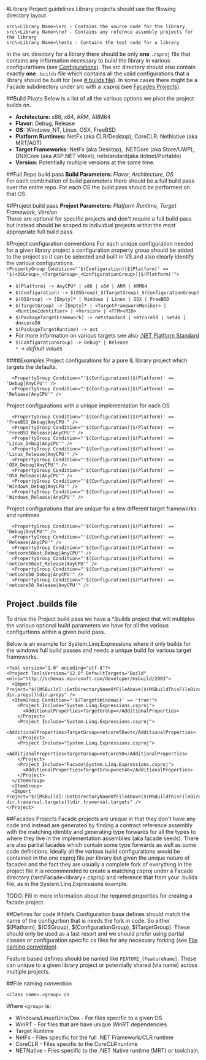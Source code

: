 #Library Project guidelines
Library projects should use the fllowing directory layout.
```
src\<Library Name>\src - Contains the source code for the library. 
src\<Library Name>\ref - Contains any refernce assembly projects for the library
src\<Library Name>\tests - Contains the test code for a library
```
In the src directory for a library there should be only **one** `.csproj` file that contains any information necessary to build the library in various configurartions (see [Configurations](#project-configuration-conventions)). The src directory should also contain exactly **one** `.builds` file which contains all the valid configurations that a library should be built for (see [#.builds file](#project-builds-file)). In some cases there might be a Facade subdirectory under src with a .csproj (see [Facades Projects](#facades-projects)). 


##Build Pivots
Below is a list of all the various options we pivot the project builds on.

- **Architecture:** x86, x64, ARM, ARM64
- **Flavor:** Debug, Release
- **OS:** Windows_NT, Linux, OSX, FreeBSD
- **Platform Runtimes:** NetFx (aka CLR/Desktop), CoreCLR, NetNative (aka MRT/AOT)
- **Target Frameworks:** NetFx (aka Desktop), .NETCore (aka Store/UWP), DNXCore (aka ASP.NET vNext), netstandard(aka dotnet/Portable)
- **Version:** Potentially multiple versions at the same time.

##Full Repo build pass
**Build Parameters:** *Flavor, Architecture, OS*<BR/>
For each combination of build parameters there should be a full build pass over the entire repo. For each OS the build pass should be performed on that OS.

##Project build pass
**Project Parameters:** *Platform Runtime, Target Framework, Version*<BR/>
These are optional for specific projects and don't require a full build pass but instead should be scoped to individual projects within the most appropriate full build pass.

#Project configuration conventions
For each unique configuration needed for a given library project a configuration property group should be added to the project so it can be selected and built in VS and also clearly identify the various configurations.<BR/>
`<PropertyGroup Condition="'$(Configuration)|$(Platform)' == '$(<OSGroup>_<TargetGroup>_<ConfigurationGroup>)|$(Platform)'">`

- `$(Platform) -> AnyCPU* | x86 | x64 | ARM | ARM64`
- `$(Configuration) -> $(OSGroup)_$(TargetGroup)_$(ConfigurationGroup)`
- `$(OSGroup) -> [Empty]* | Windows | Linux | OSX | FreeBSD`
- `$(TargetGroup) -> [Empty]* | <TargetFrameworkMoniker> | <RuntimeIdentifier> | <Version> | <TFM><RID>`
 - `$(PackageTargetFramework) -> netstandard | netcore50 | net46 | dnxcore50`
 - `$(PackageTargetRuntime) -> aot`
 - For more information on various targets see also [.NET Platform Standard](https://github.com/dotnet/corefx/blob/master/Documentation/project-docs/standard-platform.md)
- `$(ConfigurationGroup) -> Debug* | Release`
<BR/>`*` -> *default values*

####*Examples*
Project configurations for a pure IL library project which targets the defaults.
```
  <PropertyGroup Condition="'$(Configuration)|$(Platform)' == 'Debug|AnyCPU'" />
  <PropertyGroup Condition="'$(Configuration)|$(Platform)' == 'Release|AnyCPU'" />
```
Project configurations with a unique implementation for each OS
```
  <PropertyGroup Condition="'$(Configuration)|$(Platform)' == 'FreeBSD_Debug|AnyCPU " />
  <PropertyGroup Condition="'$(Configuration)|$(Platform)' == 'FreeBSD_Release|AnyCPU'" />
  <PropertyGroup Condition="'$(Configuration)|$(Platform)' == 'Linux_Debug|AnyCPU'" />
  <PropertyGroup Condition="'$(Configuration)|$(Platform)' == 'Linux_Release|AnyCPU'" />
  <PropertyGroup Condition="'$(Configuration)|$(Platform)' == 'OSX_Debug|AnyCPU'" />
  <PropertyGroup Condition="'$(Configuration)|$(Platform)' == 'OSX_Release|AnyCPU'" />
  <PropertyGroup Condition="'$(Configuration)|$(Platform)' == 'Windows_Debug|AnyCPU'" />
  <PropertyGroup Condition="'$(Configuration)|$(Platform)' == 'Windows_Release|AnyCPU'" />
```
Project configurations that are unique for a few different target frameworks and runtimes
```
  <PropertyGroup Condition="'$(Configuration)|$(Platform)' == 'Debug|AnyCPU'" />
  <PropertyGroup Condition="'$(Configuration)|$(Platform)' == 'Release|AnyCPU'" />
  <PropertyGroup Condition="'$(Configuration)|$(Platform)' == 'netcore50aot_Debug|AnyCPU'" />
  <PropertyGroup Condition="'$(Configuration)|$(Platform)' == 'netcore50aot_Release|AnyCPU'" />
  <PropertyGroup Condition="'$(Configuration)|$(Platform)' == 'netcore50_Debug|AnyCPU'" />
  <PropertyGroup Condition="'$(Configuration)|$(Platform)' == 'netcore50_Release|AnyCPU'" />
```
## Project .builds file
To drive the Project build pass we have a *.builds project that will multiplex the various optional build parameters we have for all the various configurtions within a given build pass.

Below is an example for System.Linq.Expressions where it only builds for the windows full build passes and needs a unique build for various target frameworks.
```
<?xml version="1.0" encoding="utf-8"?>
<Project ToolsVersion="12.0" DefaultTargets="Build" xmlns="http://schemas.microsoft.com/developer/msbuild/2003">
  <Import Project="$([MSBuild]::GetDirectoryNameOfFileAbove($(MSBuildThisFileDirectory), dir.props))\dir.props" />
  <ItemGroup Condition="'$(TargetsWindows)' == 'true'">
    <Project Include="System.Linq.Expressions.csproj">
      <AdditionalProperties>TargetGroup=</AdditionalProperties> 
    </Project>
    <Project Include="System.Linq.Expressions.csproj">
      <AdditionalProperties>TargetGroup=netcore50aot</AdditionalProperties>
    </Project>
    <Project Include="System.Linq.Expressions.csproj">
      <AdditionalProperties>TargetGroup=netcore50</AdditionalProperties> 
    </Project>
    <Project Include="Facade\System.Linq.Expressions.csproj">
      <AdditionalProperties>TargetGroup=net46</AdditionalProperties>
    </Project>
  </ItemGroup>
  <ItemGroup>
  <Import Project="$([MSBuild]::GetDirectoryNameOfFileAbove($(MSBuildThisFileDirectory), dir.traversal.targets))\dir.traversal.targets" />
</Project>
```
##Facades Projects
Facade projects are unique in that they don't have any code and instead are generated by finding a contract reference assembly with the matching identity and generating type forwards for all the types to where they live in the implementation assemblies (aka facade seeds). There are also partial facades which contain some type forwards as well as some code definitions. Ideally all the various build configurations would be contained in the one csproj file per library but given the unique nature of facades and the fact they are usually a complete fork of everything in the project file it is recommended to create a matching csproj under a Facade directory (<library>\src\Facade\<library>.csproj) and reference that from your .builds file, as in the System.Linq.Expressions example.

TODO: Fill in more information about the required properties for creatng a facade project.

##Defines for code #ifdefs
Configuration base defines should match the name of the configurtion that is needs the fork in code. So either $(Platform), $(OSGroup), $(ConfigurationGroup), $(TargetGroup). These should only be used as a last resort and we should prefer using partial classes or configuration specific cs files for any necessary forking (see [File naming convention](file-naming-convention)).

Feature based defines should be named like `FEATURE_[FeatureName]`. These can unique to a given library project or potentially shared (via name) across multiple projects.


##File naming convention

`<class name>.<group>.cs`

Where `<group>` is:
- Windows/Linux/Unix/Osx - For files specific to a given OS
- WinRT - For files that are have unique WinRT dependencies
- Target Runtime
 - NetFx - Files specific for the full .NET Framework/CLR runtime
 - CoreCLR - Files specific to the CoreCLR runtime
 - NETNative - Files specific to the .NET Native runtime (MRT) or toolchain.
